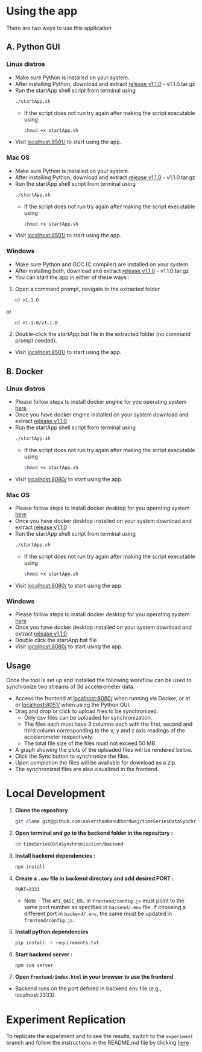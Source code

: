# Using the app

There are two ways to use this application

## A. Python GUI


### Linux distros

- Make sure Python is installed on your system. 
- After installing Python, download and extract [release v1.1.0](https://github.com/aakarshanbasubhardwaj/timeSeriesDataSynchronisation/releases/tag/v1.1.0) - v1.1.0.tar.gz
- Run the startApp shell script from terminal using
   ```bash
   ./startApp.sh
   ```
   - If the script does not run try again after making the script executable using 
      ```bash
      chmod +x startApp.sh
      ```
- Visit [localhost:8501/](localhost:8501/) to start using the app.

### Mac OS

- Make sure Python is installed on your system. 
- After installing Python, download and extract [release v1.1.0](https://github.com/aakarshanbasubhardwaj/timeSeriesDataSynchronisation/releases/tag/v1.1.0) - v1.1.0.tar.gz
- Run the startApp shell script from terminal using
   ```bash
   ./startApp.sh
   ```
   - If the script does not run try again after making the script executable using 
      ```bash
      chmod +x startApp.sh
      ```
- Visit [localhost:8501/](localhost:8501/) to start using the app.

### Windows

- Make sure Python and GCC (C compiler) are installed on your system. 
- After installing both, download and extract [release v1.1.0](https://github.com/aakarshanbasubhardwaj/timeSeriesDataSynchronisation/releases/tag/v1.1.0) - v1.1.0.tar.gz
- You can start the app in either of these ways :

1. Open a command prompt, navigate to the extracted folder
```bash
   cd v1.1.0
   ```
   or
```bash
   cd v1.1.0/v1.1.0
   ```
2. Double-click the *startApp.bat* file in the extracted folder (no command prompt needed).

- Visit [localhost:8501/](localhost:8501/) to start using the app.



## B. Docker

### Linux distros

- Please follow steps to install docker engine for you operating system [here](https://docs.docker.com/engine/install/)
- Once you have docker engine installed on your system download and extract [release v1.1.0](https://github.com/aakarshanbasubhardwaj/timeSeriesDataSynchronisation/releases/tag/v1.1.0)
- Run the startApp shell script from terminal using
   ```bash
   ./startApp.sh
   ```
   - If the script does not run try again after making the script executable using 
      ```bash
      chmod +x startApp.sh
      ```
- Visit [localhost:8080/](localhost:8080/) to start using the app.

### Mac OS

- Please follow steps to install docker desktop for you operating system [here](https://www.docker.com/get-started/)
- Once you have docker desktop installed on your system download and extract [release v1.1.0](https://github.com/aakarshanbasubhardwaj/timeSeriesDataSynchronisation/releases/tag/v1.1.0)
- Run the startApp shell script from terminal using
   ```bash
   ./startApp.sh
   ```
   - If the script does not run try again after making the script executable using 
      ```bash
      chmod +x startApp.sh
      ```
- Visit [localhost:8080/](localhost:8080/) to start using the app.

### Windows

- Please follow steps to install docker desktop for you operating system [here](https://www.docker.com/get-started/)
- Once you have docker desktop installed on your system download and extract [release v1.1.0](https://github.com/aakarshanbasubhardwaj/timeSeriesDataSynchronisation/releases/tag/v1.1.0)
- Double click the startApp.bat file 
- Visit [localhost:8080/](localhost:8080/) to start using the app.

## Usage

Once the tool is set up and installed the following workflow can be used to synchronize two streams of 3d accelerometer data.

- Access the frontend at [localhost:8080/](localhost:8080/) when running via Docker, or at or [localhost:8051/](localhost:8051/) when using the Python GUI.
- Drag and drop or click to upload files to be synchronized.
   - Only csv files can be uploaded for synchronization.
   - The files each must have 3 columns each with the first, second and third column corresponding to the x, y and z axis readings of the accelerometer respectively.
   - The total file size of the files must not exceed 50 MB.
- A graph showing the plots of the uploaded files will be rendered below.
- Click the Sync button to synchronize the files.
- Upon completion the files will be available for download as a zip.
- The synchronized files are also visualized in the frontend.

# Local Development

1. **Clone the repository**
   ```bash
   git clone git@github.com:aakarshanbasubhardwaj/timeSeriesDataSynchronisation.git
   ```

2. **Open terminal and go to the backend folder in the repository :**
   
   ```bash
   cd timeSeriesDataSynchronisation/backend
   ```

3. **Install backend dependencies :**

   ```bash
   npm install
   ```

4. **Create a `.env` file in backend directory and add desired PORT :**

   ```
   PORT=3333
   ```
   - Note - The `API_BASE_URL` in `frontend/config.js` must point to the same port number as specified in `backend/.env` file. If choosing a different port in `backend/.env`, the same must be updated in `frontend/config.js`.

5. **Install python dependencies**

   ```bash
   pip install -r requirements.txt
   ```

6. **Start backend server :**

   ```bash
   npm run server
   ```

7. **Open `frontend/index.html` in your browser to use the frontend**

- Backend runs on the port defined in backend env file (e.g., localhost:3333).

# Experiment Replication

To replicate the experiment and to see the results, switch to the ```experiment``` branch and follow the instructions in the README.md file by clicking [here](https://github.com/aakarshanbasubhardwaj/timeSeriesDataSynchronisation/tree/experiment)